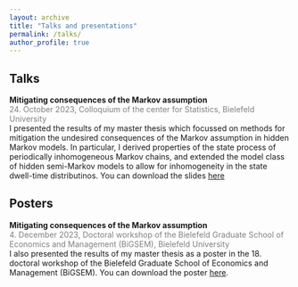 ```yaml
---
layout: archive
title: "Talks and presentations"
permalink: /talks/
author_profile: true
---
```

## Talks
**Mitigating consequences of the Markov assumption**<br>
<span style="color:grey">24. October 2023,
Colloquium of the center for Statistics, Bielefeld University
</span><br>
I presented the results of my master thesis which focussed on methods for mitigation the undesired consequences of the Markov assumption in hidden Markov models. In particular, I derived properties of the state process of periodically inhomogeneous Markov chains, and extended the model class of hidden semi-Markov models to allow for inhomogeneity in the state dwell-time distributinos. You can download the slides [here](../files/slides_ZeSt.pdf)

## Posters

**Mitigating consequences of the Markov assumption**<br>
<span style="color:grey">4. December 2023,
Doctoral workshop of the Bielefeld Graduate School of Economics and Management (BiGSEM), Bielefeld University
</span><br>
I also presented the results of my master thesis as a poster in the 18. doctoral workshop of the Bielefeld Graduate School of Economics and Management (BiGSEM). You can download the poster [here](../files/Poster_BIGSEM_workshop_Koslik.pdf).


